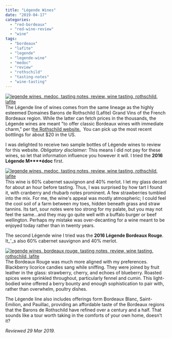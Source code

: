 ```yaml
---
title: "Légende Wines"
date: "2019-04-17"
categories: 
  - "red-bordeaux"
  - "red-wine-review"
  - "wine"
tags: 
  - "bordeaux"
  - "lafite"
  - "legende"
  - "legende-wine"
  - "medoc"
  - "review"
  - "rothschild"
  - "tasting-notes"
  - "wine-tasting"
---
```


[![legende wines, medoc, tasting notes, review, wine tasting, rothschild, lafite](https://thegourmez.com/wp-content/uploads/sites/5/2019/04/legende-wine-03-375x500.jpg)](https://thegourmez.com/wp-content/uploads/sites/5/2019/04/legende-wine-03.jpg)The Légende line of wines comes from the same lineage as the highly esteemed Domaines Barons de Rothschild (Lafite) Grand Vins of the French Bordeaux region. While the latter can fetch prices in the thousands, the Légende wines are meant "to offer classic Bordeaux wines with immediate charm," per t[he Rothschild website.](http://www.lafite.com/en/)  You can pick up the most recent bottlings for about $20 in the US.

I was delighted to receive two sample bottles of Légende wines to review for this website. _Obligatory disclaimer:_ This means I did not pay for these wines, so let that information influence you however it will. I tried the **2016 Légende M****édoc** first.

[![legende wines, medoc, tasting notes, review, wine tasting, rothschild, lafite](https://thegourmez.com/wp-content/uploads/sites/5/2019/04/legende-wine-02-359x500.jpg)](https://thegourmez.com/wp-content/uploads/sites/5/2019/04/legende-wine-02.jpg)This wine is 60% cabernet sauvignon and 40% merlot. I let my glass decant for about an hour before tasting. Thus, I was surprised by how tart I found it, with cranberry and rhubarb notes prominent. A few strawberries tumbled into the mix. For me, the wine's appeal was mostly atmospheric; I could feel the cool soil of a farm between my toes, hidden beneath grass and straw tannins. Its tart, sour notes were too strong for my palate, but you may not feel the same…and they may go quite well with a buffalo burger or beef wellington. Perhaps my mistake was over-decanting for a wine meant to be enjoyed today rather than in twenty years.

The second Légende wine I tried was the **2016 Légende Bordeaux Rouge**. It_'_s also 60% cabernet sauvignon and 40% merlot.

[![legende wines, bordeaux rouge, tasting notes, review, wine tasting, rothschild, lafite](https://thegourmez.com/wp-content/uploads/sites/5/2019/04/legende-wine-01-375x500.jpg)](https://thegourmez.com/wp-content/uploads/sites/5/2019/04/legende-wine-01.jpg)The Bordeaux Rouge was much more aligned with my preferences. Blackberry licorice candies sang while sniffing. They were joined by fruit leather in the glass: strawberry, cherry, and echoes of blueberry. Roasted spices were sprinkled throughout, particularly fennel and cumin. This light-bodied wine offered a berry bounty and enough sophistication to pair with, rather than overwhelm, poultry dishes.

The Légende line also includes offerings form Bordeaux Blanc, Saint-Emilion, and Pauillac, providing an affordable taste of the Bordeaux regions that the Barons de Rothschild have refined over a century and a half. That sounds like a tour worth taking in the comforts of your own home, doesn't it?

_Reviewed 29 Mar 2019._

